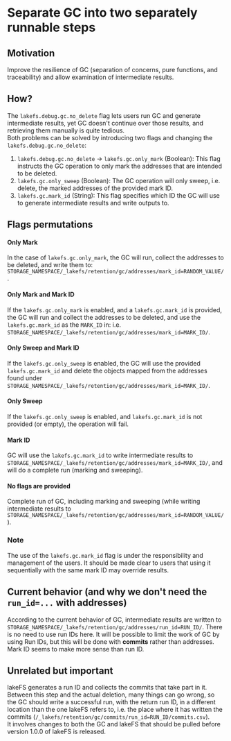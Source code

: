 # Separate GC into two separately runnable steps

## Motivation

Improve the resilience of GC (separation of concerns, pure functions, and traceability) and allow examination
of intermediate results.

## How?

The `lakefs.debug.gc.no_delete` flag lets users run GC and generate intermediate results,
yet GC doesn't continue over those results, and retrieving them manually is quite tedious.  
Both problems can be solved by introducing two flags and changing the `lakefs.debug.gc.no_delete`:

1. `lakefs.debug.gc.no_delete` -> `lakefs.gc.only_mark` (Boolean): This flag instructs the GC operation to only mark the addresses that are intended to be deleted.
2. `lakefs.gc.only_sweep` (Boolean): The GC operation will only sweep, i.e. delete, the marked addresses of the provided mark ID.
3. `lakefs.gc.mark_id` (String): This flag specifies which ID the GC will use to generate intermediate results and write outputs to.

## Flags permutations

#### Only Mark

In the case of `lakefs.gc.only_mark`, the GC will run, collect the addresses to be deleted, and write them to:
`STORAGE_NAMESPACE/_lakefs/retention/gc/addresses/mark_id=RANDOM_VALUE/`.

#### Only Mark and Mark ID

If the `lakefs.gc.only_mark` is enabled, and a `lakefs.gc.mark_id` is provided,
the GC will run and collect the addresses to be deleted, and use the `lakefs.gc.mark_id` as the `MARK_ID` in:
i.e. `STORAGE_NAMESPACE/_lakefs/retention/gc/addresses/mark_id=MARK_ID/`.

#### Only Sweep and Mark ID

If the `lakefs.gc.only_sweep` is enabled, the GC will use the provided `lakefs.gc.mark_id` and delete the objects mapped
from the addresses found under `STORAGE_NAMESPACE/_lakefs/retention/gc/addresses/mark_id=MARK_ID/`.

#### Only Sweep

If the `lakefs.gc.only_sweep` is enabled, and `lakefs.gc.mark_id` is not provided (or empty), the operation will fail.

#### Mark ID

GC will use the `lakefs.gc.mark_id` to write intermediate results to `STORAGE_NAMESPACE/_lakefs/retention/gc/addresses/mark_id=MARK_ID/`,
and will do a complete run (marking and sweeping).

#### No flags are provided

Complete run of GC, including marking and sweeping (while writing intermediate results to `STORAGE_NAMESPACE/_lakefs/retention/gc/addresses/mark_id=RANDOM_VALUE/`).

### Note

The use of the `lakefs.gc.mark_id` flag is under the responsibility and management of the users.
It should be made clear to users that using it sequentially with the same mark ID may override results.

## Current behavior (and why we don't need the `run_id=...` with addresses)

According to the current behavior of GC, intermediate results are written to `STORAGE_NAMESPACE/_lakefs/retention/gc/addresses/run_id=RUN_ID/`.
There is no need to use run IDs here. It will be possible to limit the work of GC by using Run IDs, but this will be done with **commits** rather than addresses.
Mark ID seems to make more sense than run ID.

## Unrelated but important

lakeFS generates a run ID and collects the commits that take part in it.
Between this step and the actual deletion, many things can go wrong, so the GC should write a successful run,
with the return run ID, in a different location than the one lakeFS refers to,
i.e. the place where it has written the commits (`/_lakefs/retention/gc/commits/run_id=RUN_ID/commits.csv`).  
It involves changes to both the GC and lakeFS that should be pulled before version 1.0.0 of lakeFS is released.

